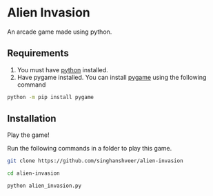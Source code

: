 
# Alien Invasion

An arcade game made using python.

## Requirements
1. You must have [python](https://www.python.org/) installed.
2. Have pygame installed.
You can install [pygame](https://www.pygame.org/wiki/GettingStarted) using the following command
```bash
python -m pip install pygame
```
## Installation
Play the game!

Run the following commands in a folder to play this game.
```bash
git clone https://github.com/singhanshveer/alien-invasion
```
```bash
cd alien-invasion
```
```bash
python alien_invasion.py
```